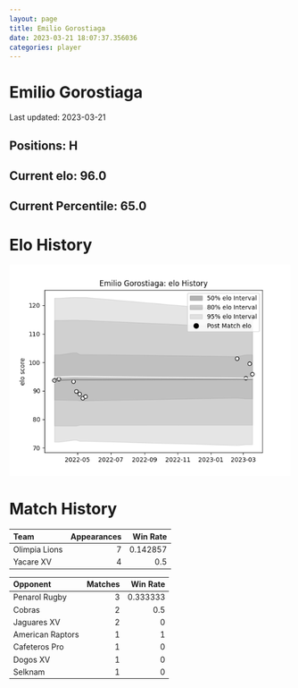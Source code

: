 ```yaml
---  
layout: page  
title: Emilio Gorostiaga  
date: 2023-03-21 18:07:37.356036  
categories: player  
---
```

# Emilio Gorostiaga


Last updated: 2023-03-21
## Positions: H

## Current elo: 96.0

## Current Percentile: 65.0

# Elo History


![elo history](history_EmilioGorostiaga.png)
# Match History


| Team          |   Appearances |   Win Rate |
|:--------------|--------------:|-----------:|
| Olimpia Lions |             7 |   0.142857 |
| Yacare XV     |             4 |   0.5      |

| Opponent         |   Matches |   Win Rate |
|:-----------------|----------:|-----------:|
| Penarol Rugby    |         3 |   0.333333 |
| Cobras           |         2 |   0.5      |
| Jaguares XV      |         2 |   0        |
| American Raptors |         1 |   1        |
| Cafeteros Pro    |         1 |   0        |
| Dogos XV         |         1 |   0        |
| Selknam          |         1 |   0        |